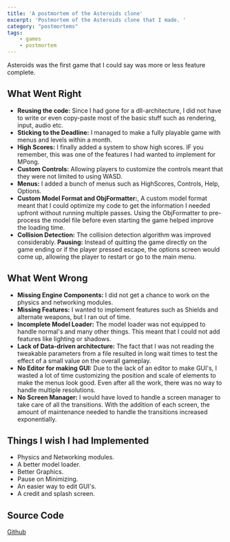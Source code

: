 ```yaml
---
title: 'A postmortem of the Asteroids clone'
excerpt: 'Postmortem of the Asteroids clone that I made. '
category: "postmortems"
tags:
    - games
    - postmortem
---
```


Asteroids was the first game that I could say was more or less feature complete.

## What Went Right

-   **Reusing the code:** Since I had gone for a dll-architecture, I did not have to write or even copy-paste most of the basic stuff such as rendering, input, audio etc.
-   **Sticking to the Deadline:** I managed to make a fully playable game with menus and levels within a month.
-   **High Scores:** I finally added a system to show high scores. IF you remember, this was one of the features I had wanted to implement for MPong.
-   **Custom Controls:** Allowing players to customize the controls meant that they were not limited to using WASD.
-   **Menus:** I added a bunch of menus such as HighScores, Controls, Help, Options.
-   **Custom Model Format and ObjFormatter:**, A custom model format meant that I could optimize my code to get the information I needed upfront without running multiple passes. Using the ObjFormatter to pre-process the model file before even starting the game helped improve the loading time.
-   **Collision Detection:** The collision detection algorithm was improved considerably. **Pausing:** Instead of quitting the game directly on the game ending or if the player pressed escape, the options screen would come up, allowing the player to restart or go to the main menu.

## What Went Wrong

-   **Missing Engine Components:** I did not get a chance to work on the physics and networking modules.
-   **Missing Features:** I wanted to implement features such as Shields and alternate weapons, but I ran out of time.
-   **Incomplete Model Loader:** The model loader was not equipped to handle normal's and many other things. This meant that I could not add features like lighting or shadows.
-   **Lack of Data-driven architecture:** The fact that I was not reading the tweakable parameters from a file resulted in long wait times to test the effect of a small value on the overall gameplay.
-   **No Editor for making GUI:** Due to the lack of an editor to make GUI's, I wasted a lot of time customizing the position and scale of elements to make the menus look good. Even after all the work, there was no way to handle multiple resolutions.
-   **No Screen Manager:** I would have loved to handle a screen manager to take care of all the transitions. With the addition of each screen, the amount of maintenance needed to handle the transitions increased exponentially.

## Things I wish I had Implemented

- Physics and Networking modules.
-   A better model loader.
-   Better Graphics.
-   Pause on Minimizing.
-   An easier way to edit GUI's.
-   A credit and splash screen.

## Source Code

[Github](https://github.com/AnkurSheel/Asteroids)
